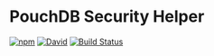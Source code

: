 # PouchDB Security Helper

[![npm](https://img.shields.io/npm/v/pouchdb-security-helper.svg)](https://www.npmjs.com/package/pouchdb-security-helper) [![David](https://img.shields.io/david/tyler-johnson/pouchdb-security-helper.svg)](https://david-dm.org/tyler-johnson/pouchdb-security-helper) [![Build Status](https://travis-ci.org/tyler-johnson/pouchdb-security-helper.svg?branch=master)](https://travis-ci.org/tyler-johnson/pouchdb-security-helper)
